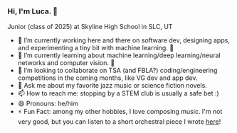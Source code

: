 ### Hi, I'm Luca. 👋

Junior (class of 2025) at Skyline High School in SLC, UT

- 🔭 I’m currently working here and there on software dev, designing apps, and experimenting a tiny bit with machine learning. 😬
- 🌱 I’m currently learning about machine learning/deep learning/neural networks and computer vision. 👀
- 👯 I’m looking to collaborate on TSA (and FBLA?) coding/engineering competitions in the coming months, like VG dev and app dev.
- 💬 Ask me about my favorite jazz music or science fiction novels.
- 📫 How to reach me: stopping by a STEM club is usually a safe bet :) 
- 😄 Pronouns: he/him
- ⚡ Fun Fact: among my other hobbies, I love composing music. I'm not very good, but you can listen to a short orchestral piece I wrote [here](https://musescore.com/user/40316551/scores/11059336)!

<!--
**Luca-Skyline/Luca-Skyline** is a ✨ _special_ ✨ repository because its `README.md` (this file) appears on your GitHub profile.

Here are some ideas to get you started:

- 🔭 I’m currently working on ...
- 🌱 I’m currently learning ...
- 👯 I’m looking to collaborate on ...
- 🤔 I’m looking for help with ...
- 💬 Ask me about ...
- 📫 How to reach me: ...
- 😄 Pronouns: ...
- ⚡ Fun fact: ...
-->
